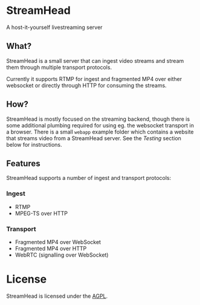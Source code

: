 # StreamHead

A host-it-yourself livestreaming server

## What?

StreamHead is a small server that can ingest video streams and stream them through multiple transport protocols.

Currently it supports RTMP for ingest and fragmented MP4 over either websocket or directly through HTTP for consuming the streams.

## How?

StreamHead is mostly focused on the streaming backend, though there is some additional plumbing required for using eg. the websocket transport in a browser. There is a small `webapp` example folder which contains a website that streams video from a StreamHead server. See the *Testing* section below for instructions.

## Features

StreamHead supports a number of ingest and transport protocols:

### Ingest

* RTMP
* MPEG-TS over HTTP

### Transport

* Fragmented MP4 over WebSocket
* Fragmented MP4 over HTTP
* WebRTC (signalling over WebSocket)

# License

StreamHead is licensed under the [AGPL](LICENSE-AGPL).
